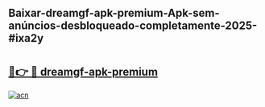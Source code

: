 ## Baixar-dreamgf-apk-premium-Apk-sem-anúncios-desbloqueado-completamente-2025-#ixa2y

# <h2><a href="https://ainizakaria.my?title=dreamgf-apk-premium&ref=20M">🔗👉 🔴 dreamgf-apk-premium</a></h2>

[![acn](https://github.com/user-attachments/assets/0f9c940e-d8b0-45ae-aac7-cd30a18b3e1c)](https://ainizakaria.my?title=dreamgf-apk-premium&ref=20M)

